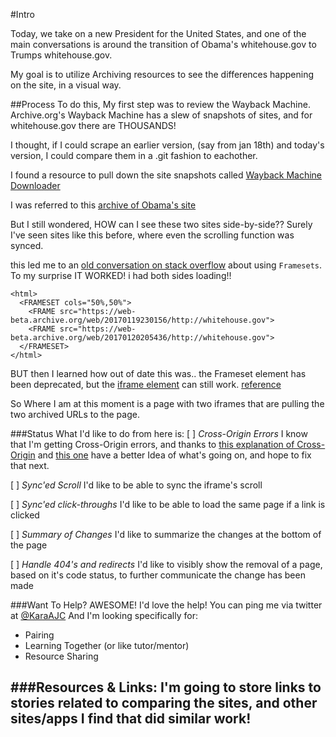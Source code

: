 #Intro

Today, we take on a new President for the United States, and one of the main conversations is around the transition of Obama's whitehouse.gov to Trumps whitehouse.gov.

My goal is to utilize Archiving resources to see the differences happening on the site, in a visual way.

##Process
To do this, My first step was to review the Wayback Machine. Archive.org's Wayback Machine has a slew of snapshots of sites, and for whitehouse.gov there are THOUSANDS!


I thought, if I could scrape an earlier version, (say from jan 18th) and today's version, I could compare them in a .git fashion to eachother.

I found a resource to pull down the site snapshots called [Wayback Machine Downloader](https://github.com/hartator/wayback-machine-downloader)

I was referred to this [archive of Obama's site](https://obamawhitehouse.archives.gov/)


But I still wondered, HOW can I see these two sites side-by-side?? Surely I've seen sites like this before, where even the scrolling function was synced.

this led me to an [old conversation on stack overflow](https://stackoverflow.com/questions/17624435/how-can-i-open-multiple-websites-in-the-same-window-same-tab-in-batch) about using `Framesets`. To my surprise IT WORKED! i had both sides loading!!

```
<html>
  <FRAMESET cols="50%,50%">
    <FRAME src="https://web-beta.archive.org/web/20170119230156/http://whitehouse.gov">
    <FRAME src="https://web-beta.archive.org/web/20170120205436/http://whitehouse.gov">
  </FRAMESET>
</html>
```

BUT then I learned how out of date this was.. the Frameset element has been deprecated, but the [iframe element](https://www.w3.org/TR/html5/embedded-content-0.html#the-iframe-element) can still work. [reference](https://stackoverflow.com/a/31845361/6041076)

So Where I am at this moment is a page with two iframes that are pulling the two archived URLs to the page.

###Status
What I'd like to do from here is:
[ ] *Cross-Origin Errors* I know that I'm getting Cross-Origin errors, and thanks to [this explanation of Cross-Origin](https://javascript.info/tutorial/same-origin-security-policy) and [this one](https://developer.mozilla.org/en-US/docs/Web/Security/Same-origin_policy) have a better Idea of what's going on, and hope to fix that next.

[ ] *Sync'ed Scroll* I'd like to be able to sync the iframe's scroll

[ ] *Sync'ed click-throughs* I'd like to be able to load the same page if a link is clicked

[ ] *Summary of Changes* I'd like to summarize the changes at the bottom of the page

[ ] *Handle 404's and redirects* I'd like to visibly show the removal of a page, based on it's code status, to further communicate the change has been made


###Want To Help?
AWESOME! I'd love the help! You can ping me via twitter at [@KaraAJC](https://www.twitter.com/KaraAJC) And I'm looking specifically for:
- Pairing
- Learning Together (or like tutor/mentor)
- Resource Sharing

###Resources & Links:
I'm going to store links to stories related to comparing the sites, and other sites/apps I find that did similar work!
-
